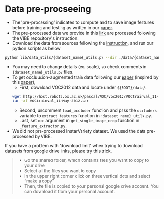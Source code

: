 # Data pre-procseeing

- The 'pre-processing' indicates to compute and to save image features before training and testing as written in our [paper](https://arxiv.org/abs/2011.08627).
- The pre-processed data we provide in this [link]() are processed following the VIBE repository's [instruction](https://github.com/mkocabas/VIBE/blob/master/doc/train.md).
- Download the data from sources following the [instruction](https://github.com/mkocabas/VIBE/blob/master/doc/train.md), and run our python scripts as below
```bash
python lib/data_utils/{dataset_name}_utils.py --dir ./data/{dataset_name}
```
- You may need to change details (ex. scale), so check comments in `{dataset_name}_utils.py` files.
- To get occluusion-augmented train data following our [paper](https://arxiv.org/abs/2011.08627) (inspired by this [paper](https://arxiv.org/abs/1808.09316)), 
    - First, download VOC2012 data and locate under `${ROOT}/data/`.
    ```bash
    wget http://host.robots.ox.ac.uk/pascal/VOC/voc2012/VOCtrainval_11-May-2012.tar
    tar -xf VOCtrainval_11-May-2012.tar
    ```
    - Second, uncomment `load_occluder` function and pass the `occluders` variable to `extract_features` function in `{dataset_name}_utils.py`.
    - Last, set `occ` argument in `get_single_image_crop` function in `_feature_extractor.py`.
- We did not pre-processed InstarVariety dataset. We used the data pre-processed by VIBE. 

If you have a problem with 'download limit' when trying to download datasets from google drive links, please try this trick.
>* Go the shared folder, which contains files you want to copy to your drive  
>* Select all the files you want to copy  
>* In the upper right corner click on three vertical dots and select “make a copy”  
>* Then, the file is copied to your personal google drive account. You can download it from your personal account.  